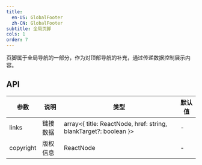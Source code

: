 ```yaml
---
title:
  en-US: GlobalFooter
  zh-CN: GlobalFooter
subtitle: 全局页脚
cols: 1
order: 7
---
```


页脚属于全局导航的一部分，作为对顶部导航的补充，通过传递数据控制展示内容。

## API

参数 | 说明 | 类型 | 默认值
----|------|-----|------
links | 链接数据 | array<{ title: ReactNode, href: string, blankTarget?: boolean }> | -
copyright | 版权信息 | ReactNode | -
